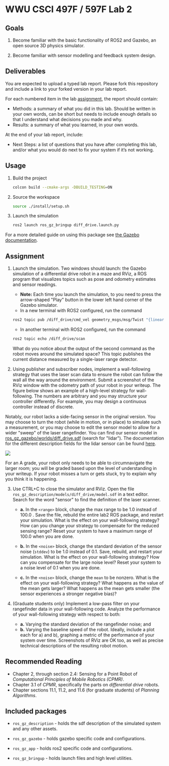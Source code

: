 # WWU CSCI 497F / 597F Lab 2

## Goals

1. Become familiar with the basic functionality of ROS2 and Gazebo, an open source 3D physics simulator.

2. Become familiar with sensor modelling and feedback system design.

## Deliverables

You are expected to upload a typed lab report. Please fork this repository and include a link to your forked version in your lab report. 

For each numbered item in the lab [assignment](#Assignment), the report should contain: 

- Methods: a summary of what you did in this lab. Should be written in your own words, can be short but needs to include enough details so that I understand what decisions you made and why. 
- Results: a summary of what you learned, in your own words.

At the end of your lab report, include: 

- Next Steps: a list of questions that you have after completing this lab, and/or what you would do next to fix your system if it’s not working. 

## Usage

1. Build the project

    ```bash
    colcon build --cmake-args -DBUILD_TESTING=ON
    ```

1. Source the workspace

    ```bash
    source ./install/setup.sh
    ```

1. Launch the simulation

    ```bash
    ros2 launch ros_gz_bringup diff_drive.launch.py
    ```

For a more detailed guide on using this package see [the Gazebo documentation](https://gazebosim.org/docs/latest/ros_gz_project_template_guide).

## Assignment

1. Launch the simulation. Two windows should launch:  the Gazebo simulation of a differential drive robot
   in a maze and RViz, a ROS program that visualizes topics such as pose and odometry estimates and sensor readings.
   - **Note:** Each time you launch the simulation, to you need to press the arrow-shaped "Play" button in the lower left hand corner of the Gazebo simulator.
   - In a new terminal with ROS2 configured, run the command

   ```bash
   ros2 topic pub /diff_drive/cmd_vel geometry_msgs/msg/Twist "{linear: {x: 5.0, y: 0.0, z: 0.0}, angular: {x: 0.0, y: 0.0, z: -0.1}}"
   ```

   - In another terminal with ROS2 configured, run the command

   ```bash
   ros2 topic echo /diff_drive/scan
   ```

   What do you notice about the output of the second command as the robot moves
   around the simulated space? This topic publishes the current distance measured
   by a single-laser range detector.

2. Using publisher and subscriber nodes, implement a wall-following strategy
that uses the laser scan data to ensure the robot can follow the wall all the
way around the environment. Submit a screenshot of the RViz window with the
odometry path of your robot in your writeup. The figure below shows an example of a high-level
strategy for wall-following. The numbers are arbitrary and you may structure your controller differently.
For example, you may design a continuous controller instead of discrete.

Notably, our robot lacks a side-facing sensor in the original version. You may choose to turn the robot (while in motion, or in place) 
to simulate such a measurement, or you may choose to edit the sensor model to allow for a wider "sweep" of the 
laser rangefinder. You can find our sensor model in [ros_gz_gazebo/worlds/diff_drive.sdf](ros_gz_gazebo/worlds/diff_drive.sdf) (search for "lidar").
The documentation for the different description fields for the lidar sensor can be found [here](http://sdformat.org/spec?ver=1.12&elem=sensor#sensor_lidar).

![](figs/automata.png)

For an A grade, your robot only needs to be able to circumnavigate the larger room; you will be graded based upon the level of understanding in your writeup.
If your robot misses a turn or gets stuck, try to explain why you think it is happening.

3. Use CTRL+C to close the simulator and RViz. Open the file `ros_gz_description/models/diff_drive/model.sdf` in a text
editor. Search for the word "sensor" to find the definition of the laser
scanner.

   - **a.** In the `<range>` block, change the max range to be 1.0 instead of 100.0 .
      Save the file, rebuild the entire lab2 ROS package, and restart your simulation.
      What is the effect on your wall-following strategy? How can you change your
      strategy to compensate for the reduced sensing range? Reset your system to have a
      maximum range of 100.0 when you are done.

   - **b.** In the `<noise>` block, change the standard deviation of the sensor noise
      (`stddev`) to be 1.0 instead of 0.1. Save, rebuild, and restart your simulation.
      What is the effect on your wall-following strategy? How can you compensate for
      the large noise level? Reset your system to a noise level of 0.1 when you are done.
   
   - **c.** In the `<noise>` block, change the `mean` to be nonzero. What is the effect
      on your wall-following strategy? What happens as the value of the mean gets
      larger? What happens as the mean gets smaller (the sensor experiences a stronger
      negative bias)?


4. (Graduate students only) Implement a low-pass filter on your rangefinder data in your
wall-following code. Analyze the performance of your wall-following strategy
with respect to both:
   - **a.** Varying the standard deviation of the rangefinder noise; and
   - **b.** Varying the baseline speed of the robot.
Ideally, include a plot each for a) and b), graphing a metric of the performance of your system
over time. Screenshots of RViz are OK too, as well as precise technical descriptions
of the resulting robot motion.

## Recommended Reading

* Chapter 2, through section 2.4: Sensing for a Point Robot of *Computational Principles of Mobile Robotics (CPMR)*.
* Chapter 3.1 of *CPMR*, specifically the parts on *differential drive* robots.
* Chapter sections 11.1, 11.2, and 11.6 (for graduate students) of *Planning Algorithms*.

## Included packages

* `ros_gz_description` - holds the sdf description of the simulated system and any other assets.

* `ros_gz_gazebo` - holds gazebo specific code and configurations.

* `ros_gz_app` - holds ros2 specific code and configurations.

* `ros_gz_bringup` - holds launch files and high level utilities.
